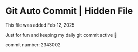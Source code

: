 # Git Auto Commit | Hidden File

This file was added Feb 12, 2025

Just for fun and keeping my daily git commit active 🤪

commit number: 2343002
